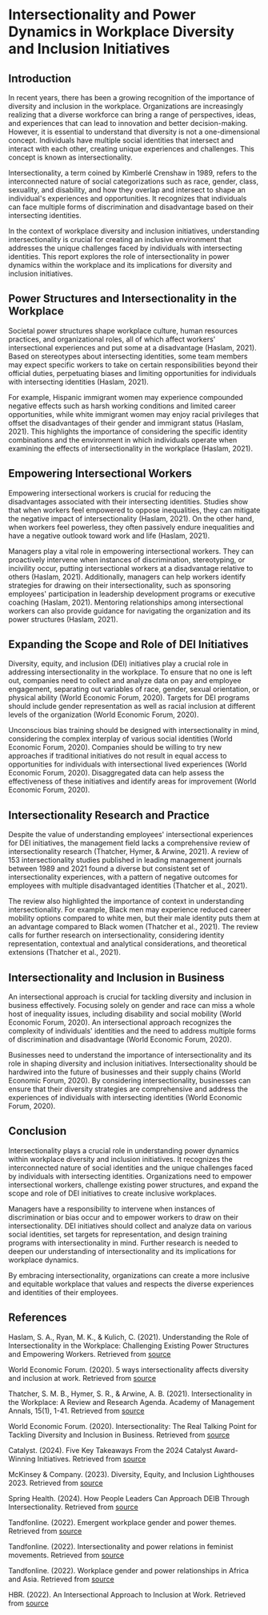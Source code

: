 # Intersectionality and Power Dynamics in Workplace Diversity and Inclusion Initiatives

## Introduction

In recent years, there has been a growing recognition of the importance of diversity and inclusion in the workplace. Organizations are increasingly realizing that a diverse workforce can bring a range of perspectives, ideas, and experiences that can lead to innovation and better decision-making. However, it is essential to understand that diversity is not a one-dimensional concept. Individuals have multiple social identities that intersect and interact with each other, creating unique experiences and challenges. This concept is known as intersectionality.

Intersectionality, a term coined by Kimberlé Crenshaw in 1989, refers to the interconnected nature of social categorizations such as race, gender, class, sexuality, and disability, and how they overlap and intersect to shape an individual's experiences and opportunities. It recognizes that individuals can face multiple forms of discrimination and disadvantage based on their intersecting identities.

In the context of workplace diversity and inclusion initiatives, understanding intersectionality is crucial for creating an inclusive environment that addresses the unique challenges faced by individuals with intersecting identities. This report explores the role of intersectionality in power dynamics within the workplace and its implications for diversity and inclusion initiatives.

## Power Structures and Intersectionality in the Workplace

Societal power structures shape workplace culture, human resources practices, and organizational roles, all of which affect workers' intersectional experiences and put some at a disadvantage (Haslam, 2021). Based on stereotypes about intersecting identities, some team members may expect specific workers to take on certain responsibilities beyond their official duties, perpetuating biases and limiting opportunities for individuals with intersecting identities (Haslam, 2021).

For example, Hispanic immigrant women may experience compounded negative effects such as harsh working conditions and limited career opportunities, while white immigrant women may enjoy racial privileges that offset the disadvantages of their gender and immigrant status (Haslam, 2021). This highlights the importance of considering the specific identity combinations and the environment in which individuals operate when examining the effects of intersectionality in the workplace (Haslam, 2021).

## Empowering Intersectional Workers

Empowering intersectional workers is crucial for reducing the disadvantages associated with their intersecting identities. Studies show that when workers feel empowered to oppose inequalities, they can mitigate the negative impact of intersectionality (Haslam, 2021). On the other hand, when workers feel powerless, they often passively endure inequalities and have a negative outlook toward work and life (Haslam, 2021).

Managers play a vital role in empowering intersectional workers. They can proactively intervene when instances of discrimination, stereotyping, or incivility occur, putting intersectional workers at a disadvantage relative to others (Haslam, 2021). Additionally, managers can help workers identify strategies for drawing on their intersectionality, such as sponsoring employees' participation in leadership development programs or executive coaching (Haslam, 2021). Mentoring relationships among intersectional workers can also provide guidance for navigating the organization and its power structures (Haslam, 2021).

## Expanding the Scope and Role of DEI Initiatives

Diversity, equity, and inclusion (DEI) initiatives play a crucial role in addressing intersectionality in the workplace. To ensure that no one is left out, companies need to collect and analyze data on pay and employee engagement, separating out variables of race, gender, sexual orientation, or physical ability (World Economic Forum, 2020). Targets for DEI programs should include gender representation as well as racial inclusion at different levels of the organization (World Economic Forum, 2020).

Unconscious bias training should be designed with intersectionality in mind, considering the complex interplay of various social identities (World Economic Forum, 2020). Companies should be willing to try new approaches if traditional initiatives do not result in equal access to opportunities for individuals with intersectional lived experiences (World Economic Forum, 2020). Disaggregated data can help assess the effectiveness of these initiatives and identify areas for improvement (World Economic Forum, 2020).

## Intersectionality Research and Practice

Despite the value of understanding employees' intersectional experiences for DEI initiatives, the management field lacks a comprehensive review of intersectionality research (Thatcher, Hymer, & Arwine, 2021). A review of 153 intersectionality studies published in leading management journals between 1989 and 2021 found a diverse but consistent set of intersectionality experiences, with a pattern of negative outcomes for employees with multiple disadvantaged identities (Thatcher et al., 2021).

The review also highlighted the importance of context in understanding intersectionality. For example, Black men may experience reduced career mobility options compared to white men, but their male identity puts them at an advantage compared to Black women (Thatcher et al., 2021). The review calls for further research on intersectionality, considering identity representation, contextual and analytical considerations, and theoretical extensions (Thatcher et al., 2021).

## Intersectionality and Inclusion in Business

An intersectional approach is crucial for tackling diversity and inclusion in business effectively. Focusing solely on gender and race can miss a whole host of inequality issues, including disability and social mobility (World Economic Forum, 2020). An intersectional approach recognizes the complexity of individuals' identities and the need to address multiple forms of discrimination and disadvantage (World Economic Forum, 2020).

Businesses need to understand the importance of intersectionality and its role in shaping diversity and inclusion initiatives. Intersectionality should be hardwired into the future of businesses and their supply chains (World Economic Forum, 2020). By considering intersectionality, businesses can ensure that their diversity strategies are comprehensive and address the experiences of individuals with intersecting identities (World Economic Forum, 2020).

## Conclusion

Intersectionality plays a crucial role in understanding power dynamics within workplace diversity and inclusion initiatives. It recognizes the interconnected nature of social identities and the unique challenges faced by individuals with intersecting identities. Organizations need to empower intersectional workers, challenge existing power structures, and expand the scope and role of DEI initiatives to create inclusive workplaces.

Managers have a responsibility to intervene when instances of discrimination or bias occur and to empower workers to draw on their intersectionality. DEI initiatives should collect and analyze data on various social identities, set targets for representation, and design training programs with intersectionality in mind. Further research is needed to deepen our understanding of intersectionality and its implications for workplace dynamics.

By embracing intersectionality, organizations can create a more inclusive and equitable workplace that values and respects the diverse experiences and identities of their employees.

## References

Haslam, S. A., Ryan, M. K., & Kulich, C. (2021). Understanding the Role of Intersectionality in the Workplace: Challenging Existing Power Structures and Empowering Workers. Retrieved from [source](https://haslam.utk.edu/news/understanding-the-role-of-intersectionality-in-the-workplace/)

World Economic Forum. (2020). 5 ways intersectionality affects diversity and inclusion at work. Retrieved from [source](https://www.weforum.org/agenda/2020/07/diversity-inclusion-equality-intersectionality/)

Thatcher, S. M. B., Hymer, S. R., & Arwine, A. B. (2021). Intersectionality in the Workplace: A Review and Research Agenda. Academy of Management Annals, 15(1), 1-41. Retrieved from [source](https://journals.aom.org/doi/abs/10.5465/annals.2021.0210?ai=1qm&mi=47tg1r&)

World Economic Forum. (2020). Intersectionality: The Real Talking Point for Tackling Diversity and Inclusion in Business. Retrieved from [source](https://www.weforum.org/agenda/2020/10/intersectionality-the-real-talking-point-for-tackling-diversity-and-inclusion-in-business/)

Catalyst. (2024). Five Key Takeaways From the 2024 Catalyst Award-Winning Initiatives. Retrieved from [source](https://www.catalyst.org/2024/03/26/five-key-takeaways-from-the-2024-catalyst-award-winning-initiatives/)

McKinsey & Company. (2023). Diversity, Equity, and Inclusion Lighthouses 2023. Retrieved from [source](https://www.mckinsey.com/featured-insights/diversity-and-inclusion/diversity-equity-and-inclusion-lighthouses-2023)

Spring Health. (2024). How People Leaders Can Approach DEIB Through Intersectionality. Retrieved from [source](https://www.springhealth.com/blog/how-people-leaders-can-approach-deib-through-intersectionality)

Tandfonline. (2022). Emergent workplace gender and power themes. Retrieved from [source](https://www.tandfonline.com/doi/full/10.1080/23311886.2022.2031686)

Tandfonline. (2022). Intersectionality and power relations in feminist movements. Retrieved from [source](https://onlinelibrary.wiley.com/doi/full/10.1111/gwao.12995)

Tandfonline. (2022). Workplace gender and power relationships in Africa and Asia. Retrieved from [source](https://www.tandfonline.com/doi/full/10.1080/23311886.2022.2031686)

HBR. (2022). An Intersectional Approach to Inclusion at Work. Retrieved from [source](https://hbr.org/2022/06/an-intersectional-approach-to-inclusion-at-work)